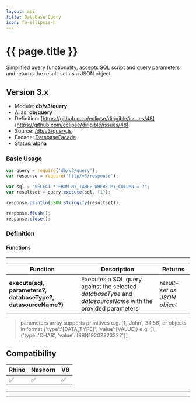 ```yaml
---
layout: api
title: Database Query
icon: fa-ellipsis-h
---
```


{{ page.title }}
===

Simplified query functionality, accepts SQL script and query parameters and returns the result-set as a JSON object.

Version 3.x
---

- Module: **db/v3/query**
- Alias: **db/query**
- Definition: [https://github.com/eclipse/dirigible/issues/48](https://github.com/eclipse/dirigible/issues/48)
- Source: [/db/v3/query.js](https://github.com/dirigiblelabs/api-v3-db/blob/master/db/v3/query.js)
- Facade: [DatabaseFacade](https://github.com/eclipse/dirigible/blob/master/api/api-facades/api-db/src/main/java/org/eclipse/dirigible/api/v3/db/DatabaseFacade.java)
- Status: **alpha**


### Basic Usage

```javascript
var query = require('db/v3/query');
var response = require('http/v3/response');

var sql = "SELECT * FROM MY_TABLE WHERE MY_COLUMN = ?";
var resultset = query.execute(sql, [1]);

response.println(JSON.stringify(resultset));

response.flush();
response.close();
```


### Definition

#### Functions

---

Function     | Description | Returns
------------ | ----------- | --------
**execute(sql, parameters?, databaseType?, datasourceName?)**   | Executes a SQL query against the selected *databaseType* and *datasourceName* with the provided parameters | *result-set as JSON object*

> parameters array supports primitives e.g. [1, 'John', 34.56] or objects in format {'type':'[DATA_TYPE]', 'value':[VALUE]} e.g. [1, {'type':'CHAR', 'value':'ISBN19202323322'}]


Compatibility
---

Rhino | Nashorn | V8
----- | ------- | --------
 ✅  | ✅  | ✅


---

---

